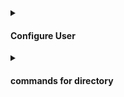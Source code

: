 
<div align="">
  <details>
        <summary> <h4> Configure User </h2> </summary>

To view the Git settings type the command below
~~~
git config –-list
~~~

----

#### add email:

~~~
git config -–global user.email youremail@email.com
~~~

#### add username:

~~~
git config -–global user.name youruserNameGithub
~~~

### To remove user and email:

#### remove email:
~~~
git config -–global -–unset user.email yourEmail@email.com
~~~

#### remove nickname:
~~~
git config -–global -–unset user.name yourUsername
~~~

ou vai no painel de controle , contas de usuários , gerenciador de credenciais , credenciais do Windows , e procure por <b> git :https: //github.com </b> e remove
    
![Captura de tela 2023-02-15 192359](https://user-images.githubusercontent.com/99969693/219197588-60f2aceb-9dc5-40c6-aa68-597d3ca0cb7c.png)
   
    

</details>
</div>


<div align="">
  <details>
        <summary> <h4> commands for directory </h4> </summary>          
<div align="left">
          
list the folders:
~~~git       
ls
~~~

open the directory  
~~~git       
cd nomedapasta/
~~~

create directory:
~~~git
mkdir nomedapastaparacriar
~~~

View hidden directory:
~~~git
ls -a
~~~
          
</div>
</details>
</div>
